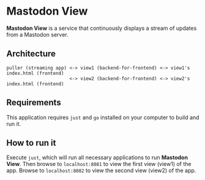 # Mastodon View

__Mastodon View__ is a service that continuously displays a stream of updates from a Mastodon server.

## Architecture

```plaintext
puller (streaming app) <-> view1 (backend-for-frontend) <-> view1's index.html (frontend)
                       <-> view2 (backend-for-frontend) <-> view2's index.html (frontend)
```

## Requirements

This application requires `just` and `go` installed on your computer to build and run it.

## How to run it

Execute `just`, which will run all necessary applications to run __Mastodon View__. Then browse to `localhost:8081` to view the first view (view1) of the app. Browse to `localhost:8082` to view the second view (view2) of the app.
